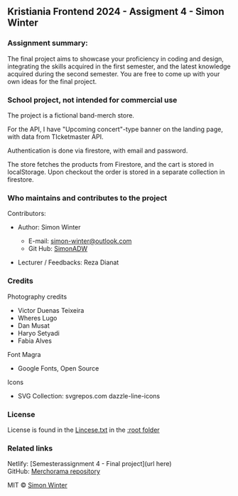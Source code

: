 ## Kristiania Frontend 2024 - Assigment 4 - Simon Winter  
### Assignment summary:
The final project aims to showcase your proficiency in coding and design, integrating the skills acquired in the first semester, and the latest knowledge acquired during the second semester. You are free to come up with your own ideas for the final project. 

### School project, not intended for commercial use
The project is a fictional band-merch store. 

For the API, I have "Upcoming concert"-type banner on the landing page, with data from TIcketmaster API.

Authentication is done via firestore, with email and password. 

The store fetches the products from Firestore, and the cart is stored in localStorage. Upon checkout the order is stored in a separate collection in firestore. 

### Who maintains and contributes to the project  
Contributors:  
* Author: Simon Winter
	* E-mail: simon-winter@outlook.com
	* Git Hub: [SimonADW](https://github.com/SimonADW)

* Lecturer / Feedbacks: Reza Dianat

### Credits
Photography credits
* Victor Duenas Teixeira
* Wheres Lugo
* Dan Musat
* Haryo Setyadi
* Fabia Alves

Font Magra
* Google Fonts, Open Source

Icons
* SVG Collection: svgrepos.com dazzle-line-icons
<!-- https://www.svgrepo.com/collection/dazzle-line-icons/ -->

### License  
License is found in the [Lincese.txt](License.txt) in the [:root folder][]

### Related links
Netlify: [Semesterassignment 4 - Final project](url here)  
GitHub: [Merchorama repository](https://github.com/SimonADW/)


MIT © [Simon Winter](https://github.com/SimonADW)

[:root folder]: ./